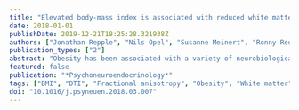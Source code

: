 ```yaml
---
title: "Elevated body-mass index is associated with reduced white matter integrity in two large independent cohorts"
date: 2018-01-01
publishDate: 2019-12-21T18:25:28.321938Z
authors: ["Jonathan Repple", "Nils Opel", "Susanne Meinert", "Ronny Redlich", "Tim Hahn", "Nils R. Winter", "Claas Kaehler", "Daniel Emden", "Ramona Leenings", "Dominik Grotegerd", "Dario Zaremba", "Christian Bürger", "Katharina Förster", "Katharina Dohm", "Verena Enneking", "Elisabeth J. Leehr", "Joscha Böhnlein", "Greta Karliczek", "Walter Heindel", "Harald Kugel", "Jochen Bauer", "Volker Arolt", "Udo Dannlowski"]
publication_types: ["2"]
abstract: "Obesity has been associated with a variety of neurobiological alterations. Recent neuroimaging research has pointed to the relevance of brain structural and functional alterations in the development of obesity. However, while the role of gray matter atrophy in obesity has been evidenced in several well powered studies, large scale evidence for altered white matter integrity in obese subjects is still absent. With this study, we therefore aimed to investigate potential associations between white matter abnormalities and body mass index (BMI) in two large independent samples of healthy adults. Associations between BMI values and whole brain fractional anisotropy (FA) were investigated in two independent cohorts: A sample of n = 369 healthy subjects from the Münster Neuroimaging Cohort (MNC), as well as a public available sample of n = 1064 healthy subjects of the Humane Connectome Project (HCP) were included in the present study. Tract based spatial statistics (TBSS) analyses of BMI on whole brain FA were conducted including age and sex as nuisance covariates using the FMRIB library (FSL Version 5.0). Threshold-free cluster enhancement was applied to control for multiple comparisons. In both samples higher BMI was significantly associated with strong and widespread FA reductions. These effects were most pronounced in the corpus callosum, bilateral posterior thalamic radiation, bilateral internal capsule and external capsule, bilateral inferior longitudinal fasciculus and inferior fronto-occipital fasciculus. The association was found to be independent of age, sex and other cardiovascular risk factors. No significant positive associations between BMI and FA occurred. With this highly powered study, we provide robust evidence for globally reduced white matter integrity associated with elevated BMI including replication in an independent sample. The present work thus points out the relevance of white matter alterations as a neurobiological correlate of obesity."
featured: false
publication: "*Psychoneuroendocrinology*"
tags: ["BMI", "DTI", "Fractional anisotropy", "Obesity", "White matter"]
doi: "10.1016/j.psyneuen.2018.03.007"
---
```


